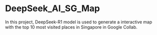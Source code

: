# DeepSeek_AI_SG_Map
In this project, DeepSeek-R1 model is used to generate a interactive map with the top 10 most visited places in Singapore in Google Collab.
